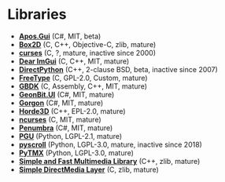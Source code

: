 [comment]: # (autogenerated content, do not edit)
# Libraries

- **[Apos.Gui](../aposgui.md)** (C#, MIT, beta)
- **[Box2D](../box2d.md)** (C, C++, Objective-C, zlib, mature)
- **[curses](../curses.md)** (C, ?, mature, inactive since 2000)
- **[Dear ImGui](../dear_imgui.md)** (C, C++, MIT, mature)
- **[DirectPython](../directpython.md)** (C++, 2-clause BSD, beta, inactive since 2007)
- **[FreeType](../freetype.md)** (C, GPL-2.0, Custom, mature)
- **[GBDK](../gbdk.md)** (C, Assembly, C++, MIT, mature)
- **[GeonBit.UI](../geonbitui.md)** (C#, MIT, mature)
- **[Gorgon](../gorgon.md)** (C#, MIT, mature)
- **[Horde3D](../horde3d.md)** (C++, EPL-2.0, mature)
- **[ncurses](../ncurses.md)** (C, MIT, mature)
- **[Penumbra](../penumbra.md)** (C#, MIT, mature)
- **[PGU](../pgu.md)** (Python, LGPL-2.1, mature)
- **[pyscroll](../pyscroll.md)** (Python, LGPL-3.0, mature, inactive since 2018)
- **[PyTMX](../pytmx.md)** (Python, LGPL-3.0, mature)
- **[Simple and Fast Multimedia Library](../simple_and_fast_multimedia_library.md)** (C++, zlib, mature)
- **[Simple DirectMedia Layer](../simple_directmedia_layer.md)** (C, zlib, mature)